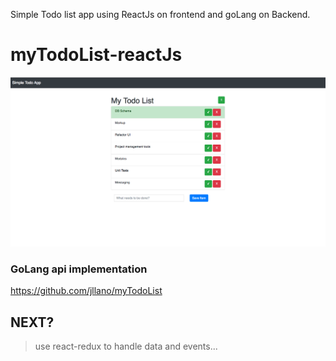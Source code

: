 Simple Todo list app using ReactJs on frontend and goLang on Backend.

# myTodoList-reactJs

![Screenshot of the App](https://github.com/jllano/myTodoList-reactJs/blob/master/AppScreenShot.png)


### GoLang api implementation

https://github.com/jllano/myTodoList


## NEXT? 
 > use react-redux to handle data and events...

